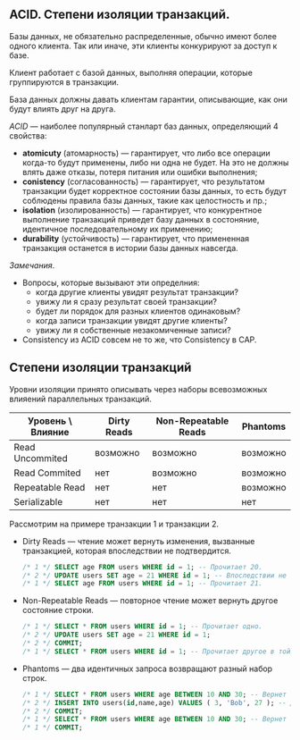 ## ACID. Степени изоляции транзакций.

Базы данных, не обязательно распределенные, обычно имеют более одного клиента. Так или иначе, эти клиенты конкурируют за доступ к базе.

Клиент работает с базой данных, выполняя операции, которые группируются в транзакции.

База данных должны давать клиентам гарантии, описывающие, как они будут влиять друг на друга.

_ACID_ — наиболее популярный станларт баз данных, определяющий 4 свойства:
* **atomicuty** (атомарность) — гарантирует, что либо все операции когда-то будут применены, либо ни одна не будет. На это не должны влять даже отказы, потеря питания или ошибки выполнения;
* **conistency** (согласованность) — гарантирует, что результатом транзакции будет корректное состоянии базы данных, то есть будут соблюдены правила базы данных, такие как целостность и пр.;
* **isolation** (изолированность) — гарантирует, что конкурентное выполнение транзакций приведет базу данных в состоняние, идентичное последовательному их применению;
* **durability** (устойчивость) — гарантирует, что примененная транзакция останется в истории базы данных навсегда.

_Замечания_.
* Вопросы, которые вызывают эти определния:
  * когда другие клиенты увидят результат транзакции?
  * увижу ли я сразу результат своей транзакции?
  * будет ли порядок для разных клиентов одинаковым?
  * когда записи транзакции увидят другие клиенты?
  * увижу ли я собственные незакомиченные записи?
* Consistency из ACID совсем не то же, что Consistency в CAP.

## Степени изоляции транзакций

Уровни изоляции принято описывать через наборы всевозможных влияений параллельных транзакций.

Уровень \ Влияние | Dirty Reads | Non-Repeatable Reads | Phantoms
----------------- | ----------- | -------------------- | --------
Read Uncommited   | возможно    | возможно             | возможно
Read Commited     | нет         | возможно             | возможно
Repeatable Read   | нет         | нет                  | возможно
Serializable      | нет         | нет                  | нет

Рассмотрим на примере транзакции 1 и транзакции 2.

* Dirty Reads — чтение может вернуть изменения, вызванные транзакцией, которая впоследствии не подтвердится.

  ```SQL
  /* 1 */ SELECT age FROM users WHERE id = 1; -- Прочитает 20.
  /* 2 */ UPDATE users SET age = 21 WHERE id = 1; -- Впоследствии не подтвердится.
  /* 1 */ SELECT age FROM users WHERE id = 1; -- Прочитает 21.
  ```

* Non-Repeatable Reads — повторное чтение может вернуть другое состояние строки.

  ```SQL
  /* 1 */ SELECT * FROM users WHERE id = 1; -- Прочитает одно.
  /* 2 */ UPDATE users SET age = 21 WHERE id = 1;
  /* 2 */ COMMIT;
  /* 1 */ SELECT * FROM users WHERE id = 1; -- Прочитает другое в той же транзакции.
  ```

* Phantoms — два идентичных запроса возвращают разный набор строк.

  ```SQL
  /* 1 */ SELECT * FROM users WHERE age BETWEEN 10 AND 30; -- Вернет одни строки.
  /* 2 */ INSERT INTO users(id,name,age) VALUES ( 3, 'Bob', 27 ); -- Добавит еще строки.
  /* 2 */ COMMIT;
  /* 1 */ SELECT * FROM users WHERE age BETWEEN 10 AND 30; -- Вернет еще и новую строку в той же транзакции.
  /* 1 */ COMMIT;
  ```
